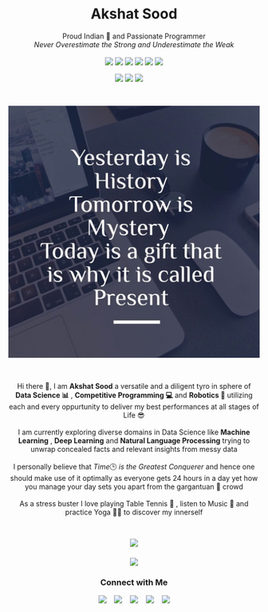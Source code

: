 <h1 align=center>Akshat Sood</h1>

<p align=center>Proud Indian 💖 and Passionate Programmer<br>
    <em>Never Overestimate the Strong and Underestimate the Weak</em><br><br>
    <img src="https://img.shields.io/badge/Python-green">
    <img src="https://img.shields.io/badge/Machine Learning-important">
    <img src="https://img.shields.io/badge/Deep Learning-yellow">
    <img src="https://img.shields.io/badge/Natural Language Processing-critical">
    <img src="https://img.shields.io/badge/C++-blue">
    <img src="https://img.shields.io/badge/Java-success">
</p>

<p align=center>
    <img src="https://badges.pufler.dev/visits/akshatsood2249/akshatsood2249">
    <img src="https://badges.pufler.dev/repos/akshatsood2249">
    <a href="https://github.com/akshatsood2249?tab=followers" target="_blank"><img src="https://img.shields.io/github/followers/akshatsood2249.svg?style=social&label=Follow&maxAge=2592000"></a><span>&nbsp;&nbsp;&nbsp;&nbsp;&nbsp;</span>
<!--     <a href="https://GitHub.com/akshatsood2249/StrapDown.js/stargazers/" target="_blank"><img src="https://img.shields.io/github/stars/akshatsood2249/StrapDown.js.svg?style=social&label=Star&maxAge=2592000"></a><span>&nbsp;&nbsp;&nbsp;&nbsp;&nbsp;</span>
    <a href="https://GitHub.com/akshatsood2249/StrapDown.js/network/" target="_blank"><img src="https://img.shields.io/github/forks/akshatsood2249/StrapDown.js.svg?style=social&label=Fork&maxAge=2592000"></a> -->
</p><br>

<p align=center>
<img src="Banner.jpg">
</p><br>

<p align=center>
    Hi there 👋, I am <b>Akshat Sood</b> a versatile and a diligent tyro in sphere of <b>Data Science 📊</b> , <b>Competitive Programming 💻</b> and <b>Robotics 🤖</b> utilizing each and every oppurtunity to deliver my best performances at all stages of Life 😎 <br><br>
    I am currently exploring diverse domains in Data Science like <b>Machine Learning</b> , <b>Deep Learning</b> and <b>Natural Language Processing</b> trying to unwrap concealed facts and relevant insights from messy data <br><br>
    I personally believe that <em>Time</em>🕒<em> is the Greatest Conquerer</em> and hence one should make use of it optimally as everyone gets 24 hours in a day yet how you manage your day sets you apart from the gargantuan 🐋 crowd <br><br>
    As a stress buster I love playing Table Tennis 🏓 , listen to Music 🎵 and practice Yoga 🧘🏻 to discover my innerself
</p><br>

<p align=center>
    <a href="https://github.com/akshatsood2249/github-readme-stats"><img src="https://github-readme-stats.vercel.app/api/top-langs/?username=akshatsood2249&layout=compact"></a><br><br>
  <img align=center src="https://github-readme-stats.vercel.app/api?username=akshatsood2249&show_icons=true">
</p>

<h3 align=center> Connect with Me</h3>

<p align=center>
    <a href="https://www.facebook.com/akshatsood2249" target="_blank"><img src="https://cdn1.iconfinder.com/data/icons/logotypes/32/square-facebook-32.png"></a>&nbsp;&nbsp;&nbsp;
    <a href="https://www.instagram.com/akshatsood_209/" target="_blank"><img src="https://cdn4.iconfinder.com/data/icons/social-media-2146/512/25_social-32.png"></a>&nbsp;&nbsp;&nbsp;
    <a href="https://stackoverflow.com/users/story/13897142?newreg=d8c553c1073a4b44a9b2bba9c298eac7" target="_blank"><img src="https://cdn2.iconfinder.com/data/icons/social-icons-color/512/stackoverflow-32.png"></a>&nbsp;&nbsp;&nbsp;
    <a href="https://www.linkedin.com/in/akshatsood2249" target="_blank"><img src="https://cdn1.iconfinder.com/data/icons/logotypes/32/square-linkedin-32.png"></a>&nbsp;&nbsp;&nbsp;
    <a href="https://twitter.com/AkshatSood20" target="_blank"><img src="https://cdn3.iconfinder.com/data/icons/capsocial-round/500/twitter-32.png"></a>
</p>
